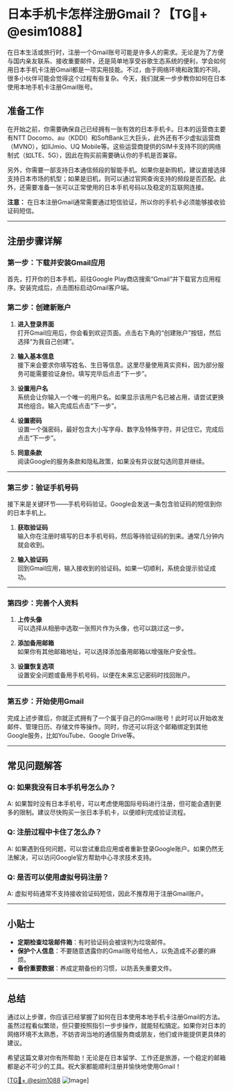 # 日本手机卡怎样注册Gmail？【TG💪+ @esim1088】

在日本生活或旅行时，注册一个Gmail账号可能是许多人的需求。无论是为了方便与国内亲友联系、接收重要邮件，还是简单地享受谷歌生态系统的便利，学会如何用日本手机卡注册Gmail都是一项实用技能。不过，由于网络环境和政策的不同，很多小伙伴可能会觉得这个过程有些复杂。今天，我们就来一步步教你如何在日本使用本地手机卡注册Gmail账号。

## 准备工作

在开始之前，你需要确保自己已经拥有一张有效的日本手机卡。日本的运营商主要有NTT Docomo、au（KDDI）和SoftBank三大巨头，此外还有不少虚拟运营商（MVNO），如IIJmio、UQ Mobile等。这些运营商提供的SIM卡支持不同的网络制式（如LTE、5G），因此在购买前需要确认你的手机是否兼容。

另外，你需要一部支持日本通信频段的智能手机。如果你是新购机，建议直接选择支持日本市场的机型；如果是旧机，则可以通过官网查询支持的频段是否匹配。此外，还需要准备一张可以正常使用的日本手机号码以及稳定的互联网连接。

**注意：** 在日本注册Gmail通常需要通过短信验证，所以你的手机卡必须能够接收验证码短信。

---

## 注册步骤详解

### 第一步：下载并安装Gmail应用

首先，打开你的日本手机，前往Google Play商店搜索“Gmail”并下载官方应用程序。安装完成后，点击图标启动Gmail客户端。

### 第二步：创建新账户

1. **进入登录界面**  
   打开Gmail应用后，你会看到欢迎页面。点击右下角的“创建账户”按钮，然后选择“为我自己创建”。

2. **输入基本信息**  
   接下来会要求你填写姓名、生日等信息。这里尽量使用真实资料，因为部分服务可能需要验证身份。填写完毕后点击“下一步”。

3. **设置用户名**  
   系统会让你输入一个唯一的用户名。如果显示该用户名已被占用，请尝试更换其他组合。输入完成后点击“下一步”。

4. **设置密码**  
   设置一个强密码，最好包含大小写字母、数字及特殊字符，并记住它。完成后点击“下一步”。

5. **同意条款**  
   阅读Google的服务条款和隐私政策，如果没有异议就勾选同意并继续。

---

### 第三步：验证手机号码

接下来是关键环节——手机号码验证。Google会发送一条包含验证码的短信到你的日本手机上。

1. **获取验证码**  
   输入你在注册时填写的日本手机号码，然后等待验证码的到来。通常几分钟内就会收到。

2. **输入验证码**  
   回到Gmail应用，输入接收到的验证码。如果一切顺利，系统会提示验证成功。

---

### 第四步：完善个人资料

1. **上传头像**  
   可以选择从相册中选取一张照片作为头像，也可以跳过这一步。

2. **添加备用邮箱**  
   如果你有其他邮箱地址，可以选择添加备用邮箱以增强账户安全性。

3. **设置恢复选项**  
   设置安全问题或备用手机号码，以便在未来忘记密码时找回账户。

---

### 第五步：开始使用Gmail

完成上述步骤后，你就正式拥有了一个属于自己的Gmail账号！此时可以开始收发邮件、管理日历、存储文件等操作。同时，你还可以将这个邮箱绑定到其他Google服务，比如YouTube、Google Drive等。

---

## 常见问题解答

### Q: 如果我没有日本手机号怎么办？
A: 如果暂时没有日本手机号，可以考虑使用国际号码进行注册，但可能会遇到更多的限制。建议尽快购买一张日本手机卡，以便顺利完成验证流程。

### Q: 注册过程中卡住了怎么办？
A: 如果遇到任何问题，可以尝试重启应用或者重新登录Google账户。如果仍然无法解决，可以访问Google官方帮助中心寻求技术支持。

### Q: 是否可以使用虚拟号码注册？
A: 虚拟号码通常不支持接收验证码短信，因此不推荐用于注册Gmail账户。

---

## 小贴士

- **定期检查垃圾邮件箱**：有时验证码会被误判为垃圾邮件。
- **保护个人信息**：不要随意透露你的Gmail账号给他人，以免造成不必要的麻烦。
- **备份重要数据**：养成定期备份的习惯，以防丢失重要文件。

---

## 总结

通过以上步骤，你应该已经掌握了如何在日本使用本地手机卡注册Gmail的方法。虽然过程看似繁琐，但只要按照指引一步步操作，就能轻松搞定。如果你对日本的网络环境不太熟悉，不妨咨询当地的通信服务商或朋友，他们或许能提供更具体的建议。

希望这篇文章对你有所帮助！无论是在日本留学、工作还是旅游，一个稳定的邮箱都是必不可少的工具。祝大家都能顺利注册并愉快地使用Gmail！

[[TG💪+ @esim1088](https://t.me/s/esim1088) ![Image](https://i.postimg.cc/4NQfJmqS/Snipaste-2025-05-13-00-14-12.png)]